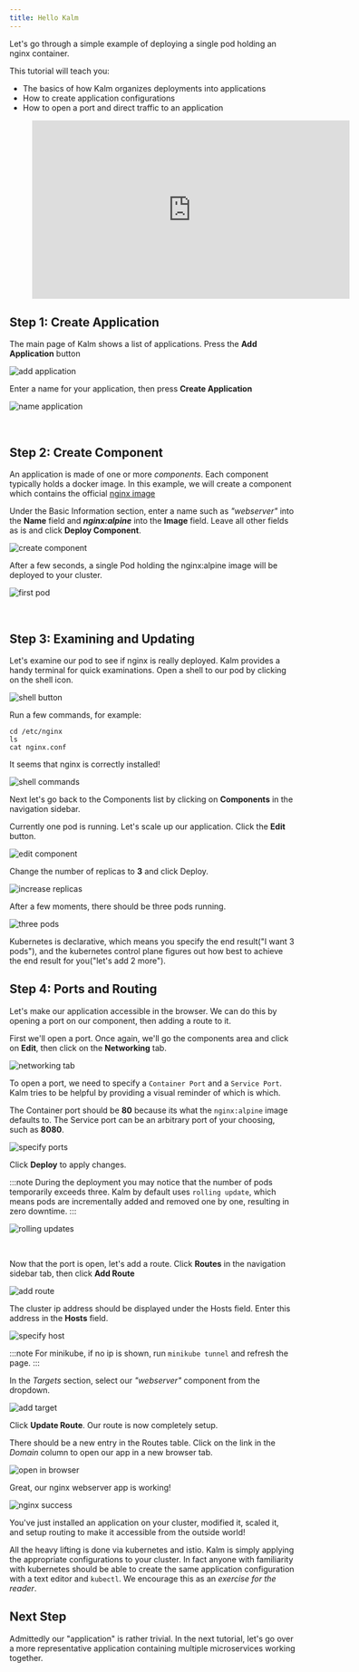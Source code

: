 ```yaml
---
title: Hello Kalm
---
```


Let's go through a simple example of deploying a single pod holding an nginx container.

This tutorial will teach you:

- The basics of how Kalm organizes deployments into applications
- How to create application configurations
- How to open a port and direct traffic to an application

<figure class="video_container">
  <iframe width="560" height="315" src="https://www.youtube.com/embed/fzig4AvMr74" frameborder="0" allowfullscreen="true"> </iframe>
</figure>

## Step 1: Create Application

The main page of Kalm shows a list of applications. Press the **Add Application** button

![add application](assets/add-app.png)

Enter a name for your application, then press **Create Application**

![name application](assets/name-app.png)

<br />

## Step 2: Create Component

An application is made of one or more _components_. Each component typically holds a docker image. In this example, we will create a component which contains the official <a href="https://hub.docker.com/_/nginx" target="_blank">nginx image</a>

Under the Basic Information section, enter a name such as _"webserver"_ into the **Name** field and **_nginx:alpine_** into the **Image** field. Leave all other fields as is and click **Deploy Component**.

![create component](assets/create-comp.png)

After a few seconds, a single Pod holding the nginx:alpine image will be deployed to your cluster.

![first pod](assets/first-pod.png)

<br />

## Step 3: Examining and Updating

Let's examine our pod to see if nginx is really deployed. Kalm provides a handy terminal for quick examinations. Open a shell to our pod by clicking on the shell icon.

![shell button](assets/shell-button.png)

Run a few commands, for example:

```
cd /etc/nginx
ls
cat nginx.conf
```

It seems that nginx is correctly installed!

![shell commands](assets/shell-cmd.png)

Next let's go back to the Components list by clicking on **Components** in the navigation sidebar.

Currently one pod is running. Let's scale up our application. Click the **Edit** button.

![edit component](assets/edit-comp.png)

Change the number of replicas to **3** and click Deploy.

![increase replicas](assets/increase-replicas.png)

After a few moments, there should be three pods running.

![three pods](assets/three-pods.png)

Kubernetes is declarative, which means you specify the end result("I want 3 pods"), and the kubernetes control plane figures out how best to achieve the end result for you("let's add 2 more").

## Step 4: Ports and Routing

Let's make our application accessible in the browser. We can do this by opening a port on our component, then adding a route to it.

First we'll open a port. Once again, we'll go the components area and click on **Edit**, then click on the **Networking** tab.

![networking tab](assets/networking-tab.png)

To open a port, we need to specify a `Container Port` and a `Service Port`. Kalm tries to be helpful by providing a visual reminder of which is which.

The Container port should be **80** because its what the `nginx:alpine` image defaults to. The Service port can be an arbitrary port of your choosing, such as **8080**.

![specify ports](assets/ports.png)

Click **Deploy** to apply changes.

:::note
During the deployment you may notice that the number of pods temporarily exceeds three. Kalm by default uses `rolling update`, which means pods are incrementally added and removed one by one, resulting in zero downtime.
:::

![rolling updates](assets/rolling-update.png)

<br />

Now that the port is open, let's add a route. Click **Routes** in the navigation sidebar tab, then click **Add Route**

![add route](assets/add-route.png)

The cluster ip address should be displayed under the Hosts field. Enter this address in the **Hosts** field.

![specify host](assets/specify-ip.png)

:::note
For minikube, if no ip is shown, run `minikube tunnel` and refresh the page.
:::

In the _Targets_ section, select our _"webserver"_ component from the dropdown.

![add target](assets/add-target.png)

Click **Update Route**. Our route is now completely setup.

There should be a new entry in the Routes table. Click on the link in the _Domain_ column to open our app in a new browser tab.

![open in browser](assets/open-in-browser.png)

Great, our nginx webserver app is working!

![nginx success](assets/nginx-success.png)

You've just installed an application on your cluster, modified it, scaled it, and setup routing to make it accessible from the outside world!

All the heavy lifting is done via kubernetes and istio. Kalm is simply applying the appropriate configurations to your cluster. In fact anyone with familiarity with kubernetes should be able to create the same application configuration with a text editor and `kubectl`. We encourage this as an _exercise for the reader_.

## Next Step

Admittedly our "application" is rather trivial. In the next tutorial, let's go over a more representative application containing multiple microservices working together.
